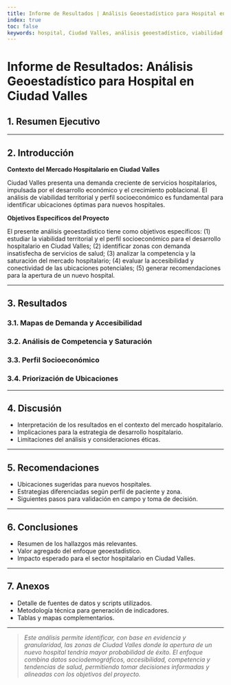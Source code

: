 ```yaml
---
title: Informe de Resultados | Análisis Geoestadístico para Hospital en Ciudad Valles
index: true
toc: false
keywords: hospital, Ciudad Valles, análisis geoestadístico, viabilidad territorial, perfil socioeconómico, INEGI, SCINCE, mercado hospitalario
---
```


# Informe de Resultados: Análisis Geoestadístico para Hospital en Ciudad Valles

## 1. Resumen Ejecutivo

<!-- Breve descripción del objetivo, hallazgos principales y recomendaciones clave. -->

---

## 2. Introducción

**Contexto del Mercado Hospitalario en Ciudad Valles**

Ciudad Valles presenta una demanda creciente de servicios hospitalarios, impulsada por el desarrollo económico y el crecimiento poblacional. El análisis de viabilidad territorial y perfil socioeconómico es fundamental para identificar ubicaciones óptimas para nuevos hospitales.

**Objetivos Específicos del Proyecto**

El presente análisis geoestadístico tiene como objetivos específicos: (1) estudiar la viabilidad territorial y el perfil socioeconómico para el desarrollo hospitalario en Ciudad Valles; (2) identificar zonas con demanda insatisfecha de servicios de salud; (3) analizar la competencia y la saturación del mercado hospitalario; (4) evaluar la accesibilidad y conectividad de las ubicaciones potenciales; (5) generar recomendaciones para la apertura de un nuevo hospital.

---

## 3. Resultados

### 3.1. Mapas de Demanda y Accesibilidad

<!-- Visualización de demanda insatisfecha y accesibilidad a servicios hospitalarios. -->

### 3.2. Análisis de Competencia y Saturación

<!-- Mapas y tablas de hospitales existentes y competencia. -->

### 3.3. Perfil Socioeconómico

<!-- Caracterización de la población objetivo y su capacidad de pago. -->

### 3.4. Priorización de Ubicaciones

<!-- Tabla y mapa de ubicaciones con mayor potencial. -->

---

## 4. Discusión

- Interpretación de los resultados en el contexto del mercado hospitalario.
- Implicaciones para la estrategia de desarrollo hospitalario.
- Limitaciones del análisis y consideraciones éticas.

---

## 5. Recomendaciones

- Ubicaciones sugeridas para nuevos hospitales.
- Estrategias diferenciadas según perfil de paciente y zona.
- Siguientes pasos para validación en campo y toma de decisión.

---

## 6. Conclusiones

- Resumen de los hallazgos más relevantes.
- Valor agregado del enfoque geoestadístico.
- Impacto esperado para el sector hospitalario en Ciudad Valles.

---

## 7. Anexos

- Detalle de fuentes de datos y scripts utilizados.
- Metodología técnica para generación de indicadores.
- Tablas y mapas complementarios.

---

> _Este análisis permite identificar, con base en evidencia y granularidad, las zonas de Ciudad Valles donde la apertura de un nuevo hospital tendría mayor probabilidad de éxito. El enfoque combina datos sociodemográficos, accesibilidad, competencia y tendencias de salud, permitiendo tomar decisiones informadas y alineadas con los objetivos del proyecto._ 